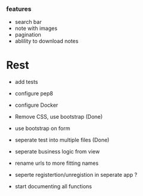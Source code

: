 
### features
- search bar
- note with images
- pagination
- ablility to download notes


# Rest
- add tests

- configure pep8

- configure Docker

- Remove CSS, use bootstrap (Done)
- use bootstrap on form

- seperate test into multiple files (Done)

- seperate business logic from view
- rename urls to more fitting names
- seperte registertion/unregistion in seperate app ? 
- start documenting all functions


